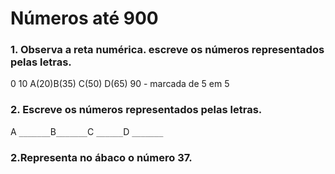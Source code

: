 # Números até 900

### 1.  Observa a reta numérica. escreve os números representados pelas letras.
0 10 A(20)B(35) C(50) D(65) 90 - marcada de 5 em 5
### 2. Escreve os números representados pelas letras.
A `_______`B`_______`C `______`D `_______`
### 2.Representa no ábaco o número 37.